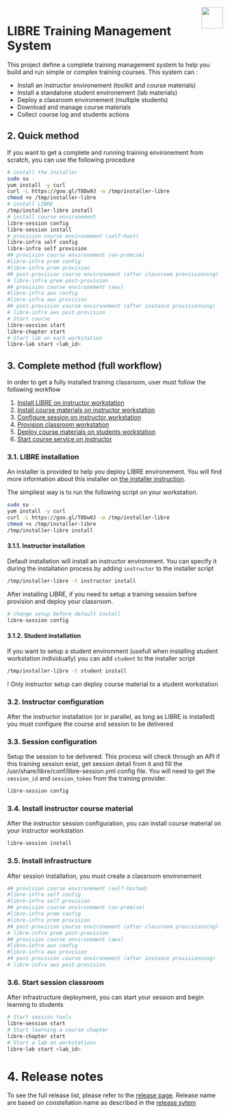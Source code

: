 <img align="right" height="50" src="https://raw.githubusercontent.com/startxfr/libre/dev/doc/assets/logo.svg?sanitize=true">

# LIBRE Training Management System

This project define a complete training management system to help you build and run simple
or complex training courses. This system can :
- Install an instructor environement (toolkit and course materials)
- Install a standalone student environement (lab materials)
- Deploy a classroom environement (multiple students)
- Download and manage course materials
- Collect course log and students actions

## 2. Quick method

If you want to get a complete and running training environement from scratch, you can use the
following procedure

```bash
# install the installer
sudo su -
yum install -y curl
curl -L https://goo.gl/T8Dw9J -o /tmp/installer-libre
chmod +x /tmp/installer-libre
# install LIBRE
/tmp/installer-libre install
# install course environement
libre-session config
libre-session install
# provision course environement (self-host)
libre-infra self config
libre-infra self provision
## provision course environement (on-premise)
#libre-infra prem config
#libre-infra prem provision
## post-provision course environement (after classroom provisionning)
# libre-infra prem post-provision
## provision course environement (aws)
#libre-infra aws config
#libre-infra aws provision
## post-provision course environement (after instance provisionning)
# libre-infra aws post-provision
# Start course
libre-session start
libre-chapter start
# Start lab on each workstation
libre-lab start <lab_id>
```

## 3. Complete  method (full workflow)

In order to get a fully installed training classroom, user must follow the following
workflow

1. [Install LIBRE on instructor workstation](doc/installer.md)
2. [Install course materials on instructor workstation](doc/libre-repository.md)
3. [Configure session on instructor workstation](doc/session-config.md)
4. [Provision classroom workstation](doc/classroom-provision.md)
5. [Deploy course materials on students workstation](doc/session-install.md)
6. [Start course service on instructor](doc/session-start.md)


### 3.1. LIBRE installation

An installer is provided to help you deploy LIBRE environement. You will find more
information about this installer on [the installer instruction](doc/installer.md).

The simpliest way is to run the following script on your workstation.

```bash
sudo su -
yum install -y curl
curl -L https://goo.gl/T8Dw9J -o /tmp/installer-libre
chmod +x /tmp/installer-libre
/tmp/installer-libre install
```

#### 3.1.1. Instructor installation

Default installation will install an instructor environment. You can specify it during the
installation process by adding `instructor` to the installer script
```bash
/tmp/installer-libre -t instructor install
```

After installing LIBRE, if you need to setup a training session before provision and deploy your classroom.

```bash
# change setup before default install
libre-session config
```

#### 3.1.2. Student installation

If you want to setup a student environment (usefull when installing student workstation
individually) you can add `student` to the installer script

```bash
/tmp/installer-libre -t student install
```

! Only instructor setup can deploy course material to a student workstation

### 3.2. Instructor configuration

After the instructor installation (or in parallel, as long as LIBRE is installed)
you must configure the course and session to be delivered

### 3.3. Session configuration

Setup the session to be delivered. This process will check through an API if this training session
exist, get session detail from it and fill the /usr/share/libre/conf/libre-session.yml config file.
You will need to get the `session_id` and `session_token` from the training provider.

```bash
libre-session config
```

### 3.4. Install instructor course material

After the instructor session configuration, you can install course material on your instructor workstation

```bash
libre-session install
```

### 3.5. Install infrastructure

After session installation, you must create a classroom environement

```bash
## provision course environement (self-hosted)
#libre-infra self config
#libre-infra self provision
## provision course environement (on-premise)
#libre-infra prem config
#libre-infra prem provision
## post-provision course environement (after classroom provisionning)
# libre-infra prem post-provision
## provision course environement (aws)
#libre-infra aws config
#libre-infra aws provision
## post-provision course environement (after instance provisionning)
# libre-infra aws post-provision
```

### 3.6. Start session classroom

After infrastructure deployment, you can start your session and begin learning to students

```bash
# Start session tools
libre-session start
# Start learning a course chapter
libre-chapter start
# Start a lab on workstations
libre-lab start <lab_id>
```

# 4. Release notes

To see the full release list, please refer to the [release page](doc/RELEASES.md). Release name are based on constellation name as described in the [release sytem](doc/RELEASES.md#release-naming-rules)
